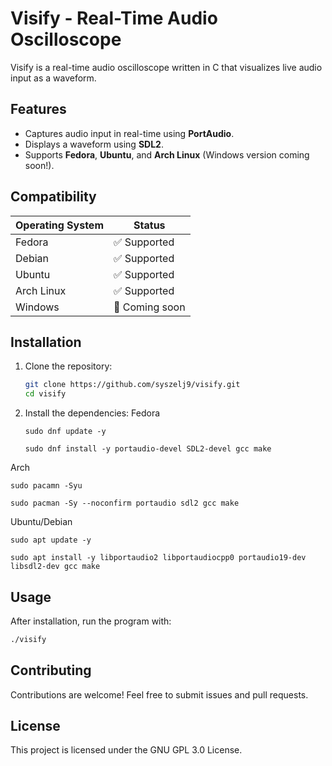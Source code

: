 # Visify - Real-Time Audio Oscilloscope

Visify is a real-time audio oscilloscope written in C that visualizes live audio input as a waveform.

## Features

- Captures audio input in real-time using **PortAudio**.
- Displays a waveform using **SDL2**.
- Supports **Fedora**, **Ubuntu**, and **Arch Linux** (Windows version coming soon!).

## Compatibility

| Operating System | Status         |
| ---------------- | -------------- |
| Fedora           | ✅ Supported    |
| Debian           | ✅ Supported    |
| Ubuntu           | ✅ Supported    |
| Arch Linux       | ✅ Supported    |
| Windows          | 🚧 Coming soon |

## Installation

1. Clone the repository:

   ```bash
   git clone https://github.com/syszelj9/visify.git
   cd visify
   ```

2. Install the dependencies:
Fedora
    ```
    sudo dnf update -y
    ```
    ```
    sudo dnf install -y portaudio-devel SDL2-devel gcc make
    ```
  Arch
  ```
  sudo pacamn -Syu
  ```
  ```
  sudo pacman -Sy --noconfirm portaudio sdl2 gcc make
  ```
  Ubuntu/Debian
  ```
  sudo apt update -y
  ```
  ```
  sudo apt install -y libportaudio2 libportaudiocpp0 portaudio19-dev libsdl2-dev gcc make
  ```
## Usage

After installation, run the program with:

```bash
./visify
```

## Contributing

Contributions are welcome! Feel free to submit issues and pull requests.

## License

This project is licensed under the GNU GPL 3.0 License.

